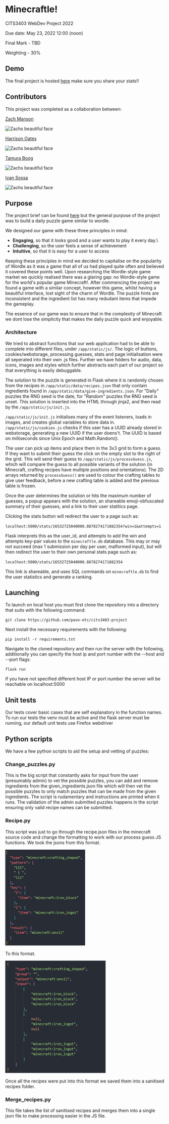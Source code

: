 # Minecraftle!

CITS3403 WebDev Project 2022

Due date: May 23, 2022 12:00 (noon)

Final Mark - TBD

Weighting - 30%

## Demo

The final project is hosted [here](https://minecraftle.zachmanson.com/#)
make sure you share your stats!!

## Contributors

This project was completed as a collaboration between:

[Zach Manson](https://github.com/pavo-etc)

<img alt="Zachs beautiful face" src="https://avatars.githubusercontent.com/u/24368336?v=4" width="100">

[Harrison Oates](https://github.com/Oatesha)

<img alt="Zachs beautiful face" src="https://avatars.githubusercontent.com/u/73292759?v=4" width="100">

[Tamura Boog](https://github.com/Tamura77)

<img alt="Zachs beautiful face" src="https://avatars.githubusercontent.com/u/92499933?v=4" width="100">

[Ivan Sossa](https://github.com/SossaG)

<img alt="Zachs beautiful face" src="https://avatars.githubusercontent.com/u/53945538?v=4" width="100">

## Purpose

The project brief can be found [here](https://teaching.csse.uwa.edu.au/units/CITS3403/) but the general purpose of the project was to build a daily puzzle game similar to wordle.

We designed our game with these three principles in mind:

 + **Engaging**, so that it looks good and a user wants to play it every day.\
 + **Challenging**, so the user feels a sense of achievement
 + **Intuitive**, so that it is easy for a user to access

Keeping these principles in mind we decided to capitalise on the popularity of Wordle as it was a game that all of us had played quite often and believed it covered these points well. Upon researching the Wordle-style game market we quickly realised there was a glaring gap: no Wordle-style game for the world's popular game Minecraft!. After commencing the project we found a game with a similar concept, however this game, whilst having a beautiful interface, lost sight of the charm of Wordle.  The puzzle hints are inconsistent and the ingredient list has many redudant items that impede the gameplay.

The essence of our game was to ensure that in the complexity of Minecraft we dont lose the simplicity that makes the daily puzzle quick and enjoyable.

### Architecture

We tried to abstract functions that our web application had to be able to complete into different files, under `/app/static/js/`.  The logic of buttons, cookies/webstorage, processing guesses, stats and page initialisation were all seperated into their own .js files. Further we have folders for audio, data, icons, images and styles which further abstracts each part of our project so that everything is easily debuggable.

The solution to the puzzle is generated in Flask where it is randomly chosen from the recipes in `/app/static/data/recipes.json` that only contain ingredients found in `/app/static/data/give-ingredients.json`.  For "Daily" puzzles the RNG seed is the date, for "Random" puzzles the RNG seed is unset.  This solution is inserted into the HTML through jinja2, and then read by the `/app/static/js/init.js`.

`/app/static/js/init.js` initialises many of the event listeners, loads in images, 
and creates global variables to store data in.  `/app/static/js/cookies.js` checks if this user has a UUID already stored in webstorage, generating a new UUID if the user doens't.  The UUID is based on milliseconds since Unix Epoch and Math.Random().

The user can pick up items and place them in the 3x3 grid to form a guess.  If they want to submit their guess the click on the empty slot to the right of the grid.  This will send their guess to `/app/static/js/processGuess.js`, which will compare the guess to all possible variants of the solution (in Minecraft, crafting recipes have multiple positions and orientations).  The 2D arrays returned by `processGuess()` are used to colour the crafting tables to give user feedback, before a new crafting table is added and the previous table is frozen.

Once the user determines the solution or hits the maximum number of guesses, a popup appears with the solution, an shareable emoji-obfuscated summary of their guesses, and a link to their user statitics page.

Clicking the stats button will redirect the user to a page such as:

`localhost:5000/stats/16532725040000.8878274171882354?win=1&attempts=1`

Flask interprets this as the user_id, and attempts to add the win and attempts key-pair values to the `minecraftle.db` database.  This may or may not succeed (max 1 submission per day per user, malformed input), but will then redirect the user to their own personal stats page such as:

`localhost:5000/stats/16532725040000.8878274171882354`

This link is shareable, and uses SQL commands on `minecraftle.db` to find the user statistics and generate a ranking.

## Launching

To launch on local host you must first clone the repository into a directory that suits with the following command:

```
git clone https://github.com/pavo-etc/cits3403-project
```

Next install the necessary requirements with the following:

```
pip install -r requirements.txt
```

Navigate to the cloned repository and then run the server with the following, additionally you can specify the host ip and port number with the --host and --port flags:

```
flask run
```

If you have not specified different host IP or port number the server will be reachable on localhost:5000


## Unit tests

Our tests cover basic cases that are self explanatory in the function names. To run our tests the venv must be active and the flask server must be running, our default unit tests use Firefox webdriver

## Python scripts

We have a few python scripts to aid the setup and vetting of puzzles:

### Change_puzzles.py

This is the big script that constantly asks for input from the user (presumably admin) to vet the possible puzzles, you can add and remove ingredients from the given_ingredients.json file which will then vet the possible puzzles to only match puzzles that can be made from the given ingredients. The script is rudamentary and instructions are printed when it runs. The validation of the admin submitted puzzles happens in the script ensuring only valid recipe names can be submitted.

### Recipe.py

This script was just to go through the recipe.json files in the minecraft source code and change the formatting to work with our process guess JS functions. We took the jsons from this format.

![original recipe format](/app/static/images/original.png)

To this format.

![New format](/app/static/images/new.png)

Once all the recipes were put into this format we saved them into a sanitised recipes folder.

### Merge_recipes.py
This file takes the list of sanitised recipes and merges them into a single json file to make processing easier in the JS file.

